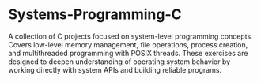 # Systems-Programming-C
A collection of C projects focused on system-level programming concepts. Covers low-level memory management, file operations, process creation, and multithreaded programming with POSIX threads. These exercises are designed to deepen understanding of operating system behavior by working directly with system APIs and building reliable programs.
